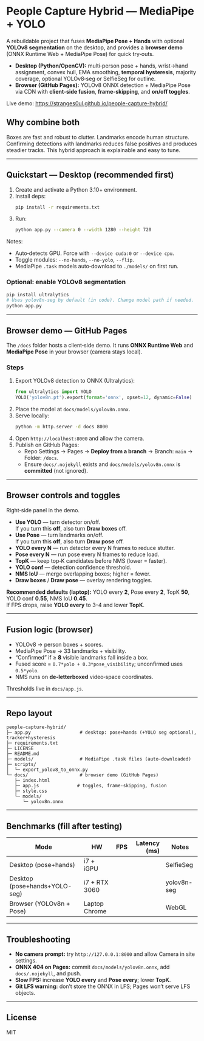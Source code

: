 # People Capture Hybrid — MediaPipe + YOLO

A rebuildable project that fuses **MediaPipe Pose + Hands** with optional **YOLOv8 segmentation** on the desktop, and provides a **browser demo** (ONNX Runtime Web + MediaPipe Pose) for quick try‑outs.

- **Desktop (Python/OpenCV):** multi‑person pose + hands, wrist→hand assignment, convex hull, EMA smoothing, **temporal hysteresis**, majority coverage, optional YOLOv8‑seg or SelfieSeg for outline.
- **Browser (GitHub Pages):** YOLOv8 ONNX detection + MediaPipe Pose via CDN with **client‑side fusion**, **frame‑skipping**, and **on/off toggles**.

Live demo: https://stranges0ul.github.io/people-capture-hybrid/

## Why combine both
Boxes are fast and robust to clutter. Landmarks encode human structure. Confirming detections with landmarks reduces false positives and produces steadier tracks. This hybrid approach is explainable and easy to tune.

---

## Quickstart — Desktop (recommended first)
1. Create and activate a Python 3.10+ environment.
2. Install deps:
   ```bash
   pip install -r requirements.txt
   ```
3. Run:
   ```bash
   python app.py --camera 0 --width 1280 --height 720
   ```

Notes:
- Auto‑detects GPU. Force with `--device cuda:0` or `--device cpu`.
- Toggle modules: `--no-hands`, `--no-yolo`, `--flip`.
- MediaPipe `.task` models auto‑download to `./models/` on first run.

### Optional: enable YOLOv8 segmentation
```bash
pip install ultralytics
# Uses yolov8n-seg by default (in code). Change model path if needed.
python app.py
```

---

## Browser demo — GitHub Pages
The `/docs` folder hosts a client‑side demo. It runs **ONNX Runtime Web** and **MediaPipe Pose** in your browser (camera stays local).

### Steps
1. Export YOLOv8 detection to ONNX (Ultralytics):
   ```python
   from ultralytics import YOLO
   YOLO('yolov8n.pt').export(format='onnx', opset=12, dynamic=False)
   ```
2. Place the model at `docs/models/yolov8n.onnx`.
3. Serve locally:
   ```bash
   python -m http.server -d docs 8000
   ```
4. Open `http://localhost:8000` and allow the camera.
5. Publish on GitHub Pages:
   - Repo Settings → Pages → **Deploy from a branch** → Branch: `main` → Folder: `/docs`.
   - Ensure `docs/.nojekyll` exists and `docs/models/yolov8n.onnx` is **committed** (not ignored).

---

## Browser controls and toggles
Right‑side panel in the demo.

- **Use YOLO** — turn detector on/off.  
  If you turn this **off**, also turn **Draw boxes** off.
- **Use Pose** — turn landmarks on/off.  
  If you turn this **off**, also turn **Draw pose** off.
- **YOLO every N** — run detector every N frames to reduce stutter.
- **Pose every N** — run pose every N frames to reduce load.
- **TopK** — keep top‑K candidates before NMS (lower = faster).
- **YOLO conf** — detection confidence threshold.
- **NMS IoU** — merge overlapping boxes; higher = fewer.
- **Draw boxes** / **Draw pose** — overlay rendering toggles.

**Recommended defaults (laptop):** YOLO every **2**, Pose every **2**, TopK **50**, YOLO conf **0.55**, NMS IoU **0.45**.  
If FPS drops, raise **YOLO every** to 3–4 and lower **TopK**.

---

## Fusion logic (browser)
- YOLOv8 → person boxes + scores.  
- MediaPipe Pose → 33 landmarks + visibility.  
- “Confirmed” if ≥ **8** visible landmarks fall inside a box.  
- Fused score = `0.7*yolo + 0.3*pose_visibility`; unconfirmed uses `0.5*yolo`.  
- NMS runs on **de‑letterboxed** video‑space coordinates.

Thresholds live in `docs/app.js`.

---

## Repo layout
```
people-capture-hybrid/
├─ app.py                  # desktop: pose+hands (+YOLO seg optional), tracker+hysteresis
├─ requirements.txt
├─ LICENSE
├─ README.md
├─ models/                 # MediaPipe .task files (auto-downloaded)
├─ scripts/
│  └─ export_yolov8_to_onnx.py
└─ docs/                   # browser demo (GitHub Pages)
   ├─ index.html
   ├─ app.js              # toggles, frame-skipping, fusion
   ├─ style.css
   └─ models/
      └─ yolov8n.onnx
```

---

## Benchmarks (fill after testing)
| Mode | HW | FPS | Latency (ms) | Notes |
|---|---|---:|---:|---|
| Desktop (pose+hands) | i7 + iGPU |  |  | SelfieSeg |
| Desktop (pose+hands+YOLO-seg) | i7 + RTX 3060 |  |  | yolov8n-seg |
| Browser (YOLOv8n + Pose) | Laptop Chrome |  |  | WebGL |

---

## Troubleshooting
- **No camera prompt:** try `http://127.0.0.1:8000` and allow Camera in site settings.  
- **ONNX 404 on Pages:** commit `docs/models/yolov8n.onnx`, add `docs/.nojekyll`, and push.  
- **Slow FPS:** increase **YOLO every** and **Pose every**; lower **TopK**.  
- **Git LFS warning:** don’t store the ONNX in LFS; Pages won’t serve LFS objects.

---

## License
MIT
